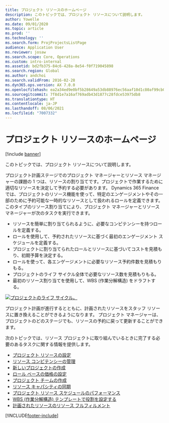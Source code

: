 ```yaml
---
title: プロジェクト リソースのホームページ
description: このトピックでは、プロジェクト リソースについて説明します。
author: Yowelle
ms.date: 09/01/2020
ms.topic: article
ms.prod: ''
ms.technology: ''
ms.search.form: ProjProjectsListPage
audience: Application User
ms.reviewer: josaw
ms.search.scope: Core, Operations
ms.custom: intro-internal
ms.assetid: bd2fb375-84c6-428a-8e54-f0f719045898
ms.search.region: Global
ms.author: andchoi
ms.search.validFrom: 2016-02-28
ms.dyn365.ops.version: AX 7.0.0
ms.openlocfilehash: ea2a34ed9e0bf5b28649a53db88976ec56aaf10d1c80af99cb0856250873a2ab
ms.sourcegitcommit: 7f8d1e7a16af769adb43d1877c28fdce53975db8
ms.translationtype: HT
ms.contentlocale: ja-JP
ms.lasthandoff: 08/06/2021
ms.locfileid: "7007332"
---
```

# <a name="project-resourcing-home-page"></a>プロジェクト リソースのホームページ

[!include [banner](../includes/banner.md)]

このトピックでは、プロジェクト リソースについて説明します。

プロジェクト計画ステージでのプロジェクト マネージャーとリソース マネージャーの課題の 1 つは、リソースの割り当てです。プロジェクトで作業するために適切なリソースを決定して予約する必要があります。 Dynamics 365 Finance では、プロジェクトのリソース機能を使って、特定のエンゲージメントやその一部のために予約可能な一時的なリソースとして扱われるロールを定義できます。 このタイプのリソース割り当てにより、プロジェクト マネージャーとリソース マネージャーが次のタスクを実行できます。

- リソースを簡単に割り当てられるように、必要なコンピテンシーを持つロールを定義する。
- ロールを使用して、予約されたリソースに基づく最初のエンゲージメント スケジュールを定義する。
- プロジェクトに割り当てられたロールとリソースに基づいてコストを見積もり、初期予算を決定する。
- ロールを使って、各エンゲージメントに必要なリソース予約件数を見積もりもる。
- プロジェクトのライフ サイクル全体で必要なリソース数を見積もりもる。
- 最初のリソース割り当てを使用して、WBS (作業分解構造) をドラフトする。

[![プロジェクトのライフ サイクル。](./media/projectresourcing02-1024x812.jpg)](./media/projectresourcing02.jpg)

プロジェクト計画が進行するとともに、計画されたリソースをスタッフ リソースに置き換えることができるようになります。 プロジェクト マネージャーは、プロジェクトのどのステージでも、リソースの予約に戻って更新することができます。

次のトピックでは、リソース プロジェクトに取り組んでいるときに完了する必要のあるタスクに関する情報を提供します。

- [プロジェクト リソースの設定](set-up-project-resources.md)
- [リソース コンピテンシーの管理](manage-resource-competencies.md)
- [新しいプロジェクトの作成](create-new-project.md)
- [ロール ベースの価格の設定](set-up-role-based-pricing.md)
- [プロジェクト チームの作成](create-project-team.md)
- [リソース キャパシティの同期](synchronize-resource-capacity.md)
- [プロジェクト リソース スケジュールのパフォーマンス](project-scheduling-performance.md)
- [WBS (作業分解構造) テンプレートで役割を設定する](set-up-roles-wbs-template.md)
- [計画されたリソースのリソース フルフィルメント](resource-fulfillment-planned-resources.md)


[!INCLUDE[footer-include](../includes/footer-banner.md)]